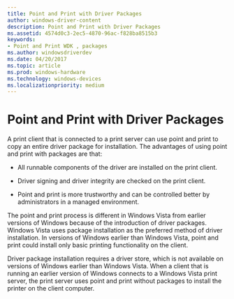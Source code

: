 ```yaml
---
title: Point and Print with Driver Packages
author: windows-driver-content
description: Point and Print with Driver Packages
ms.assetid: 4574d0c3-2ec5-4870-96ac-f828ba8515b3
keywords:
- Point and Print WDK , packages
ms.author: windowsdriverdev
ms.date: 04/20/2017
ms.topic: article
ms.prod: windows-hardware
ms.technology: windows-devices
ms.localizationpriority: medium
---
```


# Point and Print with Driver Packages


A print client that is connected to a print server can use point and print to copy an entire driver package for installation. The advantages of using point and print with packages are that:

-   All runnable components of the driver are installed on the print client.

-   Driver signing and driver integrity are checked on the print client.

-   Point and print is more trustworthy and can be controlled better by administrators in a managed environment.

The point and print process is different in Windows Vista from earlier versions of Windows because of the introduction of driver packages. Windows Vista uses package installation as the preferred method of driver installation. In versions of Windows earlier than Windows Vista, point and print could install only basic printing functionality on the client.

Driver package installation requires a driver store, which is not available on versions of Windows earlier than Windows Vista. When a client that is running an earlier version of Windows connects to a Windows Vista print server, the print server uses point and print without packages to install the printer on the client computer.

 

 




